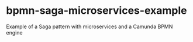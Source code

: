 # bpmn-saga-microservices-example
Example of a Saga pattern with microservices and a Camunda BPMN engine
